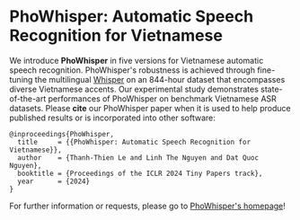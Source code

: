 # PhoWhisper:  Automatic  Speech  Recognition for  Vietnamese


We introduce **PhoWhisper** in five versions for Vietnamese automatic speech recognition. PhoWhisper's robustness is achieved through fine-tuning the multilingual [Whisper](https://github.com/openai/whisper)  on an 844-hour dataset that encompasses diverse Vietnamese accents. Our experimental study demonstrates state-of-the-art performances of PhoWhisper on benchmark Vietnamese ASR datasets. Please **cite** our PhoWhisper paper when it is used to help produce published results or is incorporated into other software:

```
@inproceedings{PhoWhisper,
  title     = {{PhoWhisper: Automatic Speech Recognition for Vietnamese}},
  author    = {Thanh-Thien Le and Linh The Nguyen and Dat Quoc Nguyen},
  booktitle = {Proceedings of the ICLR 2024 Tiny Papers track},
  year      = {2024}
}
```

For further information or requests, please go to [PhoWhisper's homepage](https://github.com/VinAIResearch/PhoWhisper)!